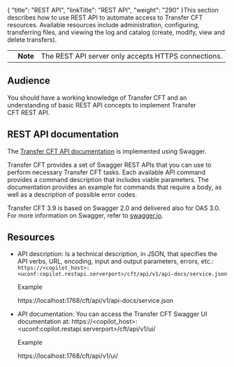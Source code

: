 {
    "title": "REST API",
    "linkTitle": "REST API",
    "weight": "290"
}This section describes how to use REST API to automate access to Transfer CFT resources. Available resources include administration, configuring, transferring files, and viewing the log and catalog (create, modify, view and delete transfers).

<table cellpadding="0" cellspacing="0">
   <col/>
   <col/>
   <col/>
      <tr>
         <td valign="top">         </td>
         <td valign="top"><span><b>Note</b></span>
         </td>
         <td data-mc-autonum="&lt;b&gt;Note&lt;/b&gt;" valign="top">The REST API server only accepts HTTPS connections.         </td>
      </tr>
</table>

## Audience

You should have a working knowledge of Transfer CFT and an understanding of basic REST API concepts to implement Transfer CFT REST API.

## REST API documentation

The [Transfer CFT API documentation](http://apidocs.axway.com/swagger-ui/index.html?productname=transfercft&productversion=3.8&filename=transfercft-swagger-api.json) is implemented using Swagger.

Transfer CFT provides a set of Swagger REST APIs that you can use to perform necessary Transfer CFT tasks. Each available API command provides a command description that includes viable parameters. The documentation provides an example for commands that require a body, as well as a description of possible error codes.

Transfer CFT 3.9 is based on Swagger 2.0 and delivered also for OAS 3.0. For more information on Swagger, refer to [swagger.io](http://swagger.io/).

## Resources

-   API description: Is a technical description, in JSON, that specifies the API verbs, URL, encoding, input and output parameters, errors, etc.: `https://<copilot_host>:<uconf:copilot.restapi.serverport>/cft/api/v1/api-docs/service.json`  
    Example
      
     https://localhost:1768/cft/api/v1/api-docs/service.json
-   API documentation: You can access the Transfer CFT Swagger UI documentation at: https://&lt;copilot\_host>:&lt;uconf:copilot.restapi.serverport>/cft/api/v1/ui/  
    Example
      
     https://localhost:1768/cft/api/v1/ui/

